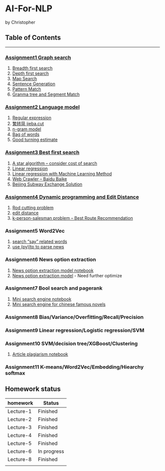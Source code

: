 # AI-For-NLP 
by Christopher

## Table of Contents
----

### [Assignment1 Graph search](Assignment-01.ipynb)

1. [Breadth first search](algorithm/search.py)
2. [Depth first search](algorithm/search.py)
3. [Map Search](Assignment-01.ipynb)
4. [Sentence Generation](Assignment-01.ipynb)
5. [Pattern Match](Assignment-01.ipynb)
6. [Granma tree and Segment Match](Assignment-01.ipynb)

### [Assignment2 Language model]( Assignment-02.ipynb)

1. [Regular expression](Assignment-02.ipynb)
2. [繁转简 jieba.cut]( Assignment-02.ipynb)
3. [n-gram model](algorithm/ngram.py)
4. [Bag of words](algorithm/bag_of_words.py)
5. [Good turning estimate](algorithm/good_turning_estimate.py)

### [Assignment3 Best first search](Assignment-03.ipynb)

1. [A star algorithm – consider cost of search](algorithm/a_star.py)
2. [Linear regression](algorithm/linear_regression.py)
3. [Linear regression with Machine Learning Method](Assignment-03.ipynb)
4. [Web Crawler – Baidu Baike](Assignment-03.ipynb)
5. [Beijing Subway Exchange Solution](Assignment-03.ipynb)

### [Assignment4 Dynamic programming and Edit Distance](Assignment-04.ipynb)

1. [Rod cutting problem](algorithm/rod_cutting.py)
2. [edit distance](algorithm/edit_distance.py)
3. [k-person-salesman problem – Best Route Recommendation](Assignment-04.ipynb)

### Assignment5 Word2Vec

1. [search “say” related words](project/Project1.ipynb)
2. [use (py)ltp to parse news](project/Project1.ipynb)

### Assignment6 News option extraction
1. [News option extraction model notebook](project/Project1.ipynb)
2. [News option extraction model](project/Project1.ipynb) - Need further optimize

### Assignment7 Bool search and pagerank

1. [Mini search engine notebook](Other_Notebook/bool-search.ipynb)
2. [Mini search engine for chinese famous novels](Other_Notebook/)

### Assignment8 Bias/Variance/Overfitting/Recall/Precision

### Assignment9 Linear regression/Logistic regression/SVM

### Assignment10 SVM/decision tree/XGBoost/Clustering

1. [Article plagiarism notebook](Other_Notebook/article-plagiarism.ipynb)

### Assignment11 K-means/Word2Vec/Embedding/Hiearchy softmax


## Homework status

| **homework**  | **Status**                                              |
| --------- | ----------------------------------------------------------- |
| Lecture-1 | Finished                                                    |
| Lecture-2 | Finished                                                    |
| Lecture-3 | Finished                                                    |
| Lecture-4 | Finished                                                    |
| Lecture-5 | Finished                                          |
| Lecture-6 | In progress                                                    |
| Lecture-8 | Finished 			                          |
|           |                                                             |
